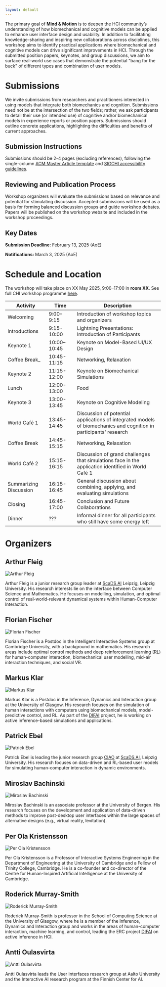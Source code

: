 ```yaml
---
layout: default
---
```


The primary goal of **Mind & Motion** is to deepen the HCI community’s understanding of how biomechanical and cognitive models can be applied to enhance user interface design and usability. In addition to facilitating knowledge-sharing and inspiring new collaborations across disciplines, this workshop aims to identify practical applications where biomechanical and cognitive models can drive significant improvements in HCI.
Through the submitted position papers, keynotes, and group discussions, we aim to surface real-world use cases that demonstrate the potential "bang for the buck" of different types and combination of user models.

# Submissions

We invite submissions from researchers and practitioners interested in using models that integrate both biomechanics and cognition. Submissions need not be at the intersection of the two fields; rather, we ask participants to detail their use (or intended use) of cognitive and/or biomechanical models in experience reports or position papers. Submissions should outline concrete applications, highlighting the difficulties and benefits of current approaches.


## Submission Instructions

Submissions should be 2-4 pages (excluding references), following the single-column [ACM Master Article template](https://www.acm.org/publications/proceedings-template) and [SIGCHI accessibility guidelines](https://sigchi.org/resources/guides-for-authors/accessibility/).

## Reviewing and Publication Process

Workshop organizers will evaluate the submissions based on relevance and potential for stimulating discussion. Accepted submissions will be used as a basis for forming balanced discussion groups and guide workshop debates. Papers will be published on the workshop website and included in the workshop proceedings.

## Key Dates

**Submission Deadline:** February 13, 2025 (AoE)

**Notifications:** March 3, 2025 (AoE)

# Schedule and Location
The workshop will take place on XX May 2025, 9:00–17:00 in **room XX**. See full CHI workshop programme [here](https://chi2025.acm.org/for-authors/workshops/).


 Activity | Time                     | Description                                                                                                                 
-------------------|--------------------------|--------------------------------------------------------------------------------------------------------------------------------------
 Welcoming <img width=10/>      | 9:00–9:15<img width=70/> | Introduction of workshop topics and organizers
 Introductions      | 9:15-10:00               | Lightning Presentations: Introduction of Participants                                                                   
 Keynote 1          | 10:00–10:45              | Keynote on Model-Based UI/UX Design                                                   
 Coffee Break_          | 10:45-11:15              | Networking, Relaxation                                                                
 Keynote 2          | 11:15-12:00              | Keynote on Biomechanical Simulations                                                   
 Lunch                | 12:00-13:00              | Food                                              
 Keynote 3          | 13:00-13:45              | Keynote on Cognitive Modeling             
 World Café 1       | 13:45-14:45              | Discussion of potential applications of integrated models of biomechanics and cognition in participants' research            
Coffee Break          | 14:45-15:15              | Networking, Relaxation      
World Café 2        | 15:15-16:15              | Discussion of grand challenges that simulations face in the application identified in World Café 1
Summarizing Discussion         | 16:15-16:45              | General discussion about combining, applying, and evaluating simulations
Closing             | 16:45-17:00              | Conclusion and Future Collaborations
Dinner                | ???                      |    Informal dinner for all participants who still have some energy left



# Organizers

## Arthur Fleig

<div class="organiser-photo">
   <img src="{{ site.url }}{{ site.baseurl }}/assets/arthur-fleig.png" alt="Arthur Fleig">
</div>

Arthur Fleig is a junior research group leader at <a href="https://scads.ai">ScaDS.AI</a> Leipzig, Leipzig University. His research interests lie on the interface between Computer Science and Mathematics. He focuses on modelling, simulation, and optimal control of real-world-relevant dynamical systems within Human-Computer Interaction.

<div style="clear: both;"></div>

## Florian Fischer

<div class="organiser-photo">
   <img src="{{ site.url }}{{ site.baseurl }}/assets/florian-fischer.jpg" alt="Florian Fischer">
</div>

Florian Fischer is a Postdoc in the Intelligent Interactive Systems group at Cambridge University, with a background in mathematics. His research areas include optimal control methods and deep reinforcement learning (RL) for human-computer interaction, biomechanical user modelling, mid-air interaction techniques, and social VR.

<div style="clear: both;"></div>

## Markus Klar

<div class="organiser-photo">
   <img src="{{ site.url }}{{ site.baseurl }}/assets/markus-klar.jpg" alt="Markus Klar">
</div>

Markus Klar is a Postdoc in the Inference, Dynamics and Interaction group at the University of Glasgow. His research focuses on the simulation of human interactions with computers using biomechanical models, model-predictive control, and RL. As part of the [DIFAI](https://difai-project.org/}{DIFAI) project, he is working on active inference-based simulations and applications.

<div style="clear: both;"></div>

## Patrick Ebel

<div class="organiser-photo">
   <img src="{{ site.url }}{{ site.baseurl }}/assets/patrick-ebel.png" alt="Patrick Ebel">
</div>

Patrick Ebel is leading the junior research group [CIAO](https://ciao-group.github.io) at [ScaDS.AI](https://scads.ai), Leipzig University. His research focuses on data-driven and RL-based user models for simulating human-computer interaction in dynamic environments.

<div style="clear: both;"></div>

## Miroslav Bachinski

<div class="organiser-photo">
   <img src="{{ site.url }}{{ site.baseurl }}/assets/miroslav-bachinski.jpg" alt="Miroslav Bachinski">
</div>

Miroslav Bachinski is an associate professor at the University of Bergen. His research focuses on the development and application of data-driven methods to improve post-desktop user interfaces within the large spaces of alternative designs (e.g., virtual reality, levitation).

<div style="clear: both;"></div>

## Per Ola Kristensson

<div class="organiser-photo">
   <img src="{{ site.url }}{{ site.baseurl }}/assets/per-ola-kristensson.png" alt="Per Ola Kristensson">
</div>

Per Ola Kristensson is a Professor of Interactive Systems Engineering in the Department of Engineering at the University of Cambridge and a Fellow of Trinity College, Cambridge. He is a co-founder and co-director of the Centre for Human-Inspired Artificial Intelligence at the University of Cambridge.

<div style="clear: both;"></div>

## Roderick Murray-Smith

<div class="organiser-photo">
   <img src="{{ site.url }}{{ site.baseurl }}/assets/roderick-murray-smith.png" alt="Roderick Murray-Smith">
</div>

Roderick Murray-Smith is  professor in the School of Computing Science at the University of Glasgow, where he is a member of the Inference, Dynamics and Interaction group and works in the areas of human-computer interaction, machine learning, and control, leading the ERC project [DIFAI](https://difai-project.org/}{DIFAI) on active inference in HCI.

<div style="clear: both;"></div>


## Antti Oulasvirta

<div class="organiser-photo">
   <img src="{{ site.url }}{{ site.baseurl }}/assets/antti-oulasvirta.png" alt="Antti Oulasvirta">
</div>

Antti Oulasvirta leads the User Interfaces research group at Aalto University and the Interactive AI research program at the Finnish Center for AI.

<div style="clear: both;"></div>